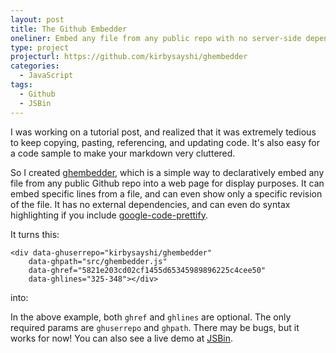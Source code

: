 ```yaml
---
layout: post
title: The Github Embedder
oneliner: Embed any file from any public repo with no server-side dependencies!
type: project
projecturl: https://github.com/kirbysayshi/ghembedder 
categories:
  - JavaScript
tags:
  - Github
  - JSBin
---
```


I was working on a tutorial post, and realized that it was extremely tedious to keep copying, pasting, referencing, and updating code. It's also easy for a code sample to make your markdown very cluttered.

So I created [ghembedder][], which is a simple way to declaratively embed any file from any public Github repo into a web page for display purposes. It can embed specific lines from a file, and can even show only a specific revision of the file. It has no external dependencies, and can even do syntax highlighting if you include [google-code-prettify][].

It turns this:

````
<div data-ghuserrepo="kirbysayshi/ghembedder"
	data-ghpath="src/ghembedder.js"
	data-ghref="5821e203cd02cf1455d65345989896225c4cee50"
	data-ghlines="325-348"></div>

````

into:

<div data-ghuserrepo="kirbysayshi/ghembedder"
	data-ghpath="src/ghembedder.js"
	data-ghref="5821e203cd02cf1455d65345989896225c4cee50"
	data-ghlines="325-348"></div>

In the above example, both `ghref` and `ghlines` are optional. The only required params are `ghuserrepo` and `ghpath`. There may be bugs, but it works for now! You can also see a live demo at [JSBin][].

[ghembedder]: https://github.com/kirbysayshi/ghembedder
[google-code-prettify]: https://code.google.com/p/google-code-prettify/
[JSBin]: http://jsbin.com/ekises/latest
